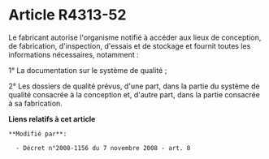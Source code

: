 # Article R4313-52

Le fabricant autorise l'organisme notifié à accéder aux lieux de conception, de fabrication, d'inspection, d'essais et de
stockage et fournit toutes les informations nécessaires, notamment : 

1° La documentation sur le système de qualité ; 

2° Les dossiers de qualité prévus, d'une part, dans la partie du système de qualité consacrée à la conception et, d'autre
part, dans la partie consacrée à sa fabrication.

**Liens relatifs à cet article**

	**Modifié par**:

	  - Décret n°2008-1156 du 7 novembre 2008 - art. 8
